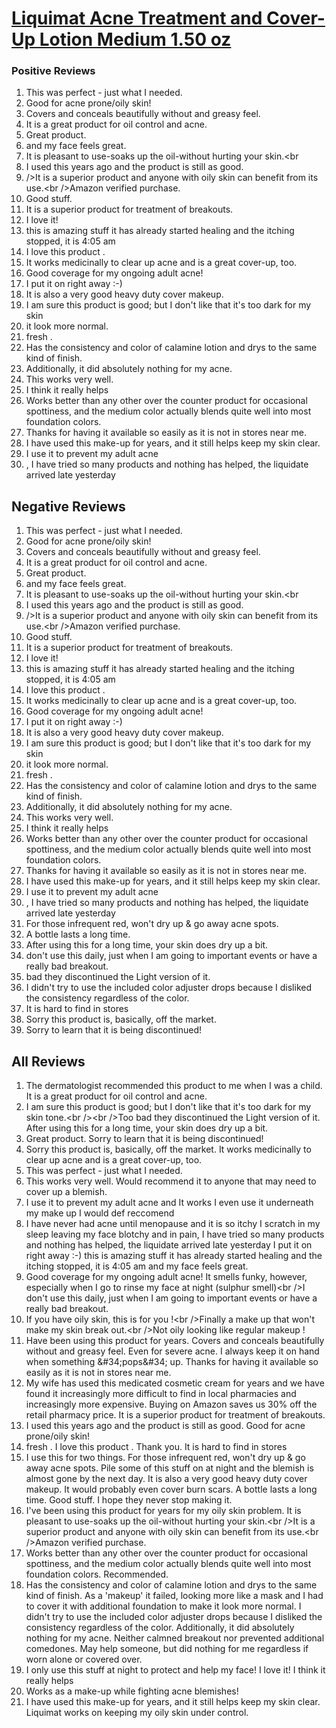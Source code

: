 # [Liquimat Acne Treatment and Cover-Up Lotion Medium 1.50 oz](https://products.checkmycream.com/products/Liquimat-Acne-Treatment-and-Cover-Up-Lotion-Medium-1.50-oz.html)

### Positive Reviews

<ol>
      <li>This was perfect - just what I needed.</li>
      <li>Good for acne prone/oily skin!</li>
      <li>Covers and conceals beautifully without and greasy feel.  </li>
      <li>It is a great product for oil control and acne.</li>
      <li>Great product.</li>
      <li>and my face feels great.</li>
      <li>It is pleasant to use-soaks up the oil-without hurting your skin.&lt;br</li>
      <li>I used this years ago and the product is still as good.</li>
      <li>/&gt;It is a superior product and anyone with oily skin can benefit from its use.&lt;br /&gt;Amazon verified purchase.</li>
      <li>Good stuff.  </li>
      <li>It is a superior product for treatment of breakouts.</li>
      <li>I love it!</li>
      <li>this is amazing stuff it has already started healing and the itching stopped, it is 4:05 am</li>
      <li>I love this product .</li>
      <li>It works medicinally to clear up acne and is a great cover-up, too.</li>
      <li>Good coverage for my ongoing adult acne!</li>
      <li>I put it on right away :-)</li>
      <li>It is also a very good heavy duty cover makeup.  </li>
      <li>I am sure this product is good; but I don&#x27;t like that it&#x27;s too dark for my skin</li>
      <li>it look more normal.</li>
      <li>fresh .  </li>
      <li>Has the consistency and color of calamine lotion and drys to the same kind of finish.</li>
      <li>Additionally, it did absolutely nothing for my acne.</li>
      <li>This works very well.</li>
      <li>I think it really helps</li>
      <li>Works better than any other over the counter product for occasional spottiness, and the medium color actually blends quite well into most foundation colors.</li>
      <li>Thanks for having it available so easily as it is not in stores near me.</li>
      <li>I have used this make-up for years, and it still helps keep my skin clear.  </li>
      <li>I use it to prevent my adult acne</li>
      <li>, I have tried so many products and nothing has helped, the liquidate arrived late yesterday</li>
</ol>


<h2>Negative Reviews</h2>
<ol>
<li> This was perfect - just what I needed.</li>
<li> Good for acne prone/oily skin!</li>
<li> Covers and conceals beautifully without and greasy feel.  </li>
<li> It is a great product for oil control and acne.</li>
<li> Great product.</li>
<li> and my face feels great.</li>
<li> It is pleasant to use-soaks up the oil-without hurting your skin.&lt;br</li>
<li> I used this years ago and the product is still as good.</li>
<li> /&gt;It is a superior product and anyone with oily skin can benefit from its use.&lt;br /&gt;Amazon verified purchase.</li>
<li> Good stuff.  </li>
<li> It is a superior product for treatment of breakouts.</li>
<li> I love it!</li>
<li> this is amazing stuff it has already started healing and the itching stopped, it is 4:05 am</li>
<li> I love this product .</li>
<li> It works medicinally to clear up acne and is a great cover-up, too.</li>
<li> Good coverage for my ongoing adult acne!</li>
<li> I put it on right away :-)</li>
<li> It is also a very good heavy duty cover makeup.  </li>
<li> I am sure this product is good; but I don&#x27;t like that it&#x27;s too dark for my skin</li>
<li> it look more normal.</li>
<li> fresh .  </li>
<li> Has the consistency and color of calamine lotion and drys to the same kind of finish.</li>
<li> Additionally, it did absolutely nothing for my acne.</li>
<li> This works very well.</li>
<li> I think it really helps</li>
<li> Works better than any other over the counter product for occasional spottiness, and the medium color actually blends quite well into most foundation colors.</li>
<li> Thanks for having it available so easily as it is not in stores near me.</li>
<li> I have used this make-up for years, and it still helps keep my skin clear.  </li>
<li> I use it to prevent my adult acne</li>
<li> , I have tried so many products and nothing has helped, the liquidate arrived late yesterday</li>
<li> For those infrequent red, won&#x27;t dry up &amp; go away acne spots.  </li>
<li> A bottle lasts a long time.  </li>
<li> After using this for a long time, your skin does dry up a bit.</li>
<li> don&#x27;t use this daily, just when I am going to important events or have a really bad breakout.</li>
<li> bad they discontinued the Light version of it.  </li>
<li> I didn&#x27;t try to use the included color adjuster drops because I disliked the consistency regardless of the color.  </li>
<li> It is hard to find in stores</li>
<li> Sorry this product is, basically, off the market.  </li>
<li> Sorry to learn that it is being discontinued!</li>
</ol>

<h2>All Reviews</h2>

<ol>
    <li> The dermatologist recommended this product to me when I was a child.  It is a great product for oil control and acne.</li>
    <li> I am sure this product is good; but I don&#x27;t like that it&#x27;s too dark for my skin tone.&lt;br /&gt;&lt;br /&gt;Too bad they discontinued the Light version of it.  After using this for a long time, your skin does dry up a bit.</li>
    <li> Great product. Sorry to learn that it is being discontinued!</li>
    <li> Sorry this product is, basically, off the market.  It works medicinally to clear up acne and is a great cover-up, too.</li>
    <li> This was perfect - just what I needed.</li>
    <li> This works very well. Would recommend it to anyone that may need to cover up a blemish.</li>
    <li> I use it to prevent my adult acne and It works I even use it underneath my make up  I would def reccomend</li>
    <li> I have never had acne until menopause and it is so itchy I scratch in my sleep leaving my face blotchy and in pain, I have tried so many products and nothing has helped, the liquidate arrived late yesterday I put it on right away :-) this is amazing stuff it has already started healing and the itching stopped, it is 4:05 am and my face feels great.</li>
    <li> Good coverage for my ongoing adult acne! It smells funky, however, especially when I go to rinse my face at night (sulphur smell)&lt;br /&gt;I don&#x27;t use this daily, just when I am going to important events or have a really bad breakout.</li>
    <li> If you have oily skin, this is for you !&lt;br /&gt;Finally a make up that won&#x27;t make my skin break out.&lt;br /&gt;Not oily looking like regular makeup !</li>
    <li> Have been using this product for years.  Covers and conceals beautifully without and greasy feel.  Even for severe acne.  I always keep it on hand when something &amp;#34;pops&amp;#34; up.  Thanks for having it available so easily as it is not in stores near me.</li>
    <li> My wife has used this medicated cosmetic cream for years and we have found it increasingly more difficult to find in local pharmacies and increasingly more expensive.  Buying on Amazon saves us 30% off the retail pharmacy price.  It is a superior product for treatment of breakouts.</li>
    <li> I used this years ago and the product is still as good. Good for acne prone/oily skin!</li>
    <li> fresh .  I love this product . Thank you. It is hard to find in stores</li>
    <li> I use this for two things.  For those infrequent red, won&#x27;t dry up &amp; go away acne spots.  Pile some of this stuff on at night and the blemish is almost gone by the next day.  It is also a very good heavy duty cover makeup.  It would probably even cover burn scars.  A bottle lasts a long time.  Good stuff.  I hope they never stop making it.</li>
    <li> I&#x27;ve been using this product for years for my oily skin problem.  It is pleasant to use-soaks up the oil-without hurting your skin.&lt;br /&gt;It is a superior product and anyone with oily skin can benefit from its use.&lt;br /&gt;Amazon verified purchase.</li>
    <li> Works better than any other over the counter product for occasional spottiness, and the medium color actually blends quite well into most foundation colors. Recommended.</li>
    <li> Has the consistency and color of calamine lotion and drys to the same kind of finish. As a &#x27;makeup&#x27; it failed, looking more like a mask and I had to cover it with additional foundation to make  it look more normal. I didn&#x27;t try to use the included color adjuster drops because I disliked the consistency regardless of the color.  Additionally, it did absolutely nothing for my acne. Neither calmned breakout nor prevented additional comedones. May help someone, but did nothing for me regardless if worn alone or covered over.</li>
    <li> I only use this stuff at night to protect and help my face! I love it! I think it really helps</li>
    <li> Works as a make-up while fighting acne blemishes!</li>
    <li> I have used this make-up for years, and it still helps keep my skin clear.  Liquimat works on keeping my oily skin under control.</li>
</ol>




